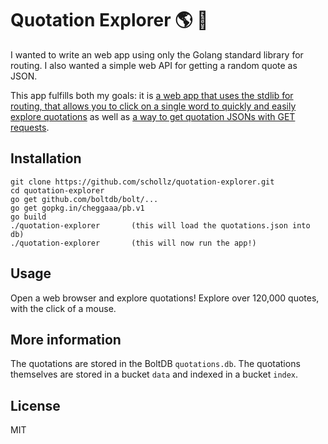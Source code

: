 # Quotation Explorer  :earth_americas: :speech_balloon:

I wanted to write an web app using only the Golang standard library for routing. I also wanted a simple web API for getting a random quote as JSON.

This app fulfills both my goals: it is [a web app that uses the stdlib for routing, that allows you to click on a single word to quickly and easily
explore quotations](https://quotes.schollz.com) as well as [a way to get quotation JSONs with GET requests](https://quotes.schollz.com/random/3.json). 

## Installation

```
git clone https://github.com/schollz/quotation-explorer.git
cd quotation-explorer
go get github.com/boltdb/bolt/...
go get gopkg.in/cheggaaa/pb.v1
go build
./quotation-explorer       (this will load the quotations.json into db)
./quotation-explorer       (this will now run the app!)
```

## Usage

Open a web browser and explore quotations! Explore over 120,000 quotes, with the click of a mouse.

## More information

The quotations are stored in the BoltDB `quotations.db`. The quotations themselves are stored in a bucket `data` and indexed in a bucket `index`. 

## License

MIT